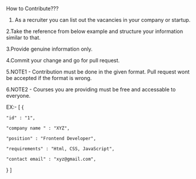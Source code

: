 How to Contribute???
1. As a recruiter you can list out the vacancies in your company or startup.

2.Take the reference from below example and structure your information similar to that.

3.Provide genuine information only.

4.Commit your change and go for pull request.

5.NOTE1 - Contribution must be done in the given format. Pull request wont be accepted if the format is wrong.

6.NOTE2 - Courses you are providing must be free and accessable to everyone.

EX:-
[
{


    "id" : "1",
    
    "company name " : "XYZ",
    
    "position" : "Frontend Developer",
    
    "requirements" : "Html, CSS, JavaScript",
    
    "contact email" : "xyz@gmail.com",
    
    
}
]
